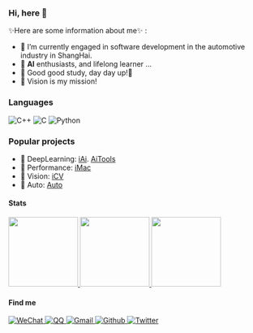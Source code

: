 ### Hi, here 👋

✨Here are some information about me✨ :

- 🚗 I’m currently engaged in software development in the automotive industry in ShangHai.
- 🧬 **AI** enthusiasts, and lifelong learner ...
- 🤣 Good good study, day day up!💪
- 📐 Vision is my mission!
<!---
- 🤔 https://aimuch.com
- 💬 [Twitter](https://twitter.com/aisoez)
- 📫 [E-mail](aimuch@outlook.com)
-->

### Languages

![C++](https://img.shields.io/badge/-C++-00599C?&logo=c%2b%2b)
![C](https://img.shields.io/badge/-C-888?&logo=C&logoColor=fff)
![Python](https://img.shields.io/badge/-Python-4B8BBE?&logo=Python&logoColor=fff)

### Popular projects

- 🧬  DeepLearning: [iAi](https://github.com/aimuch/iAi). [AiTools](https://github.com/aimuch/AiTools)
- 🚀  Performance: [iMac](https://github.com/aimuch/iMac)
- 📐  Vision: [iCV](https://github.com/aimuch/iCV)
- 🚗  Auto: [Auto](https://github.com/aimuch/Auto)

#### Stats

<!-- ![](https://github-readme-stats.vercel.app/api?username=aimuch&count_private=true&show_icons=true)
[![Top Langs](https://github-readme-stats.vercel.app/api/top-langs/?username=aimuch&layout=compact)](https://github.com/anuraghazra/github-readme-stats)

[![trophy](https://github-profile-trophy.vercel.app/?username=aimuch)](https://github.com/ryo-ma/github-profile-trophy) -->
<a href="https://github.com/aimuch">
  <img height="137px" src="https://github-readme-stats.vercel.app/api?username=aimuch&hide_title=true&hide_border=true&show_icons=true&include_all_commits=true&count_private=true&line_height=21&theme=dracula" />
  <img height="137px" src="https://github-readme-stats.vercel.app/api/top-langs/?username=aimuch&hide=html,java&hide_title=true&hide_border=true&layout=compact&langs_count=6&theme=dracula" />
</a>
<a href="https://stackoverflow.com/users/7579393/andy">
  <img height="137px" src="https://stackoverflow-card.vercel.app/?userID=7579393&theme=dracula&showBorder=false" />
</a>


#### Find me

<p>
  <a href="Airapt">
    <img alt="WeChat" src="https://img.shields.io/badge/Airapt-%231DA1F2.svg?&style=flat&logo=wechat&logoColor=green" />
  </a>
  <a href="QQ">
    <img alt="QQ" src="https://img.shields.io/badge/1521593344-%231DA1F2.svg?&style=flat&logo=tencentqq&logoColor=black" />
  </a>
  <a href="mailto:liuvay@gmail.com">
    <img alt="Gmail" src="https://img.shields.io/badge/Gmail-%23BB001B.svg?&style=flat&logo=Gmail&logoColor=white" />
  </a>
  <a href="https://github.com/aimuch">
    <img alt="Github" src="https://img.shields.io/badge/GitHub-%2312100E.svg?&style=flat&logo=Github&logoColor=white" />
  </a>
  <a href="https://twitter.com/itsoez">
    <img alt="Twitter" src="https://img.shields.io/badge/twitter-%231DA1F2.svg?&style=flat&logo=twitter&logoColor=white" />
  </a>
</p>

